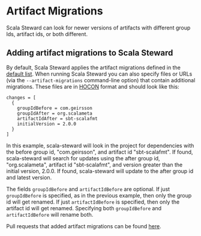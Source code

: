# Artifact Migrations

Scala Steward can look for newer versions of artifacts with different group Ids, artifact ids, or both different.

## Adding artifact migrations to Scala Steward

By default, Scala Steward applies the artifact migrations defined in the
[default list][migrations]. When running Scala Steward you can also specify
files or URLs (via the `--artifact-migrations` command-line option) that
contain additional migrations. These files are in [HOCON][HOCON] format and
should look like this:
```hocon
changes = [
  {
    groupIdBefore = com.geirsson
    groupIdAfter = org.scalameta
    artifactIdAfter = sbt-scalafmt
    initialVersion = 2.0.0
  }
]
```
In this example, scala-steward will look in the project for dependencies with the before group id, "com.geirsson", and 
artifact id "sbt-scalafmt". If found, scala-steward will search for updates using the after group id, "org.scalameta", 
artifact id "sbt-scalafmt", and version greater than the initial version, 2.0.0. If found, scala-steward will update
to the after group id and latest version.

The fields `groupIdBefore` and `artifactIdBefore` are optional. If just `groupIdBefore` is specified, as in the previous
example, then only the group id will get renamed. If just `artifactIdBefore` is specified, then only the artifact id
will get renamed. Specifying both `groupIdBefore` and `artifactIdBefore` will rename both.

Pull requests that added artifact migrations can be found [here][migration-prs].

[migrations]: @GITHUB_URL@/blob/@MAIN_BRANCH@/modules/core/src/main/resources/artifact-migrations.conf
[migration-prs]: @GITHUB_URL@/pulls?q=label%3Aartifact-migration
[HOCON]: https://github.com/lightbend/config/blob/master/HOCON.md
